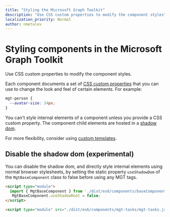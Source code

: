 ```yaml
---
title: "Styling the Microsoft Graph Toolkit"
description: "Use CSS custom properties to modify the component styles"
localization_priority: Normal
author: nmetulev
---
```


# Styling components in the Microsoft Graph Toolkit

Use CSS custom properties to modify the component styles.

Each component documents a set of [CSS custom properties](https://developer.mozilla.org/en-US/docs/Web/CSS/Using_CSS_custom_properties) that you can use to change the look and feel of certain elements. For example:

```css
mgt-person {
  --avatar-size: 34px;
}
```

You can't style internal elements of a component unless you provide a CSS custom property. The component child elements are hosted in a [shadow dom](https://developer.mozilla.org/en-US/docs/Web/Web_Components/Using_shadow_DOM).

For more flexibility, consider using [custom templates](./customize-components/templates.md).

## Disable the shadow dom (experimental)

You can disable the shadow dom, and directly style internal elements using normal browser stylesheets, by setting the static property `useShadowDom` of the `MgtBaseComponent` class to false before using any MGT tags.


```html
<script type="module">
  import { MgtBaseComponent } from './dist/es6/components/baseComponent.js';
   MgtBaseComponent.useShadowRoot = false;
</script>

<script type="module" src="./dist/es6/components/mgt-tasks/mgt-tasks.js"></script>
````
